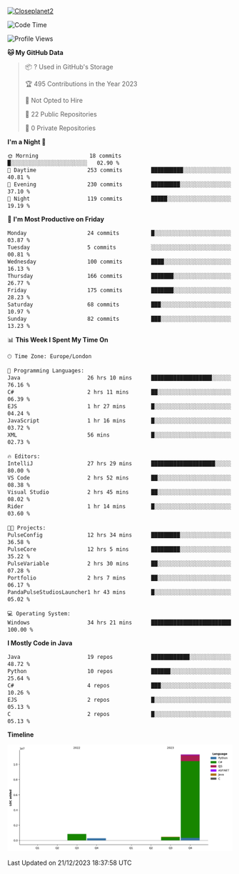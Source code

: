 [![Closeplanet2](https://github-readme-stats.vercel.app/api?username=Closeplanet2&show_icons=true&theme=tokyonight&count_private=true)]([https://github.com/Closeplanet2])

<!--START_SECTION:waka-->
![Code Time](http://img.shields.io/badge/Code%20Time-199%20hrs%2047%20mins-blue)

![Profile Views](http://img.shields.io/badge/Profile%20Views-20-blue)

**🐱 My GitHub Data** 

> 📦 ? Used in GitHub's Storage 
 > 
> 🏆 495 Contributions in the Year 2023
 > 
> 🚫 Not Opted to Hire
 > 
> 📜 22 Public Repositories 
 > 
> 🔑 0 Private Repositories 
 > 
**I'm a Night 🦉** 

```text
🌞 Morning                18 commits          █░░░░░░░░░░░░░░░░░░░░░░░░   02.90 % 
🌆 Daytime                253 commits         ██████████░░░░░░░░░░░░░░░   40.81 % 
🌃 Evening                230 commits         █████████░░░░░░░░░░░░░░░░   37.10 % 
🌙 Night                  119 commits         █████░░░░░░░░░░░░░░░░░░░░   19.19 % 
```
📅 **I'm Most Productive on Friday** 

```text
Monday                   24 commits          █░░░░░░░░░░░░░░░░░░░░░░░░   03.87 % 
Tuesday                  5 commits           ░░░░░░░░░░░░░░░░░░░░░░░░░   00.81 % 
Wednesday                100 commits         ████░░░░░░░░░░░░░░░░░░░░░   16.13 % 
Thursday                 166 commits         ███████░░░░░░░░░░░░░░░░░░   26.77 % 
Friday                   175 commits         ███████░░░░░░░░░░░░░░░░░░   28.23 % 
Saturday                 68 commits          ███░░░░░░░░░░░░░░░░░░░░░░   10.97 % 
Sunday                   82 commits          ███░░░░░░░░░░░░░░░░░░░░░░   13.23 % 
```


📊 **This Week I Spent My Time On** 

```text
🕑︎ Time Zone: Europe/London

💬 Programming Languages: 
Java                     26 hrs 10 mins      ███████████████████░░░░░░   76.16 % 
C#                       2 hrs 11 mins       ██░░░░░░░░░░░░░░░░░░░░░░░   06.39 % 
EJS                      1 hr 27 mins        █░░░░░░░░░░░░░░░░░░░░░░░░   04.24 % 
JavaScript               1 hr 16 mins        █░░░░░░░░░░░░░░░░░░░░░░░░   03.72 % 
XML                      56 mins             █░░░░░░░░░░░░░░░░░░░░░░░░   02.73 % 

🔥 Editors: 
IntelliJ                 27 hrs 29 mins      ████████████████████░░░░░   80.00 % 
VS Code                  2 hrs 52 mins       ██░░░░░░░░░░░░░░░░░░░░░░░   08.38 % 
Visual Studio            2 hrs 45 mins       ██░░░░░░░░░░░░░░░░░░░░░░░   08.02 % 
Rider                    1 hr 14 mins        █░░░░░░░░░░░░░░░░░░░░░░░░   03.60 % 

🐱‍💻 Projects: 
PulseConfig              12 hrs 34 mins      █████████░░░░░░░░░░░░░░░░   36.58 % 
PulseCore                12 hrs 5 mins       █████████░░░░░░░░░░░░░░░░   35.22 % 
PulseVariable            2 hrs 30 mins       ██░░░░░░░░░░░░░░░░░░░░░░░   07.28 % 
Portfolio                2 hrs 7 mins        ██░░░░░░░░░░░░░░░░░░░░░░░   06.17 % 
PandaPulseStudiosLauncher1 hr 43 mins        █░░░░░░░░░░░░░░░░░░░░░░░░   05.02 % 

💻 Operating System: 
Windows                  34 hrs 21 mins      █████████████████████████   100.00 % 
```

**I Mostly Code in Java** 

```text
Java                     19 repos            ████████████░░░░░░░░░░░░░   48.72 % 
Python                   10 repos            ██████░░░░░░░░░░░░░░░░░░░   25.64 % 
C#                       4 repos             ███░░░░░░░░░░░░░░░░░░░░░░   10.26 % 
EJS                      2 repos             █░░░░░░░░░░░░░░░░░░░░░░░░   05.13 % 
C                        2 repos             █░░░░░░░░░░░░░░░░░░░░░░░░   05.13 % 
```



**Timeline**

![Lines of Code chart](https://raw.githubusercontent.com/Closeplanet2/Closeplanet2/main/assets/bar_graph.png)


 Last Updated on 21/12/2023 18:37:58 UTC
<!--END_SECTION:waka-->
